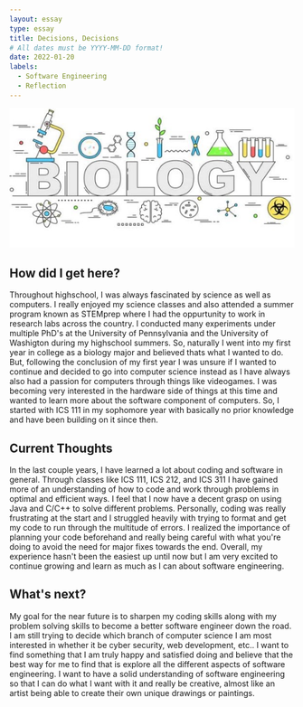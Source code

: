 ```yaml
---
layout: essay
type: essay
title: Decisions, Decisions
# All dates must be YYYY-MM-DD format!
date: 2022-01-20
labels:
  - Software Engineering
  - Reflection
---
```


<img class="ui medium left floated image" src="../images/bio.jpg">

## How did I get here?

Throughout highschool, I was always fascinated by science as well as computers. I really enjoyed my science classes and also attended a summer program known as STEMprep where I had the oppurtunity to work in research labs across the country. I conducted many experiments under multiple PhD's at the University of Pennsylvania and the University of Washigton during my highschool summers. So, naturally I went into my first year in college as a biology major and believed thats what I wanted to do. But, following the conclusion of my first year I was unsure if I wanted to continue and decided to go into computer science instead as I have always also had a passion for computers through things like videogames. I was becoming very interested in the hardware side of things at this time and wanted to learn more about the software component of computers. So, I started with ICS 111 in my sophomore year with basically no prior knowledge and have been building on it since then. 

## Current Thoughts

In the last couple years, I have learned a lot about coding and software in general. Through classes like ICS 111, ICS 212, and ICS 311 I have gained more of an understanding of how to code and work through problems in optimal and efficient ways. I feel that I now have a decent grasp on using Java and C/C++ to solve different problems. Personally, coding was really frustrating at the start and I struggled heavily with trying to format and get my code to run through the multitude of errors. I realized the importance of planning your code beforehand and really being careful with what you're doing to avoid the need for major fixes towards the end. Overall, my experience hasn't been the easiest up until now but I am very excited to continue growing and learn as much as I can about software engineering.

## What's next?

My goal for the near future is to sharpen my coding skills along with my problem solving skills to become a better software engineer down the road. I am still trying to decide which branch of computer science I am most interested in whether it be cyber security, web development, etc.. I want to find something that I am truly happy and satisfied doing and believe that the best way for me to find that is explore all the different aspects of software engineering. I want to have a solid understanding of software engineering so that I can do what I want with it and really be creative, almost like an artist being able to create their own unique drawings or paintings. 
